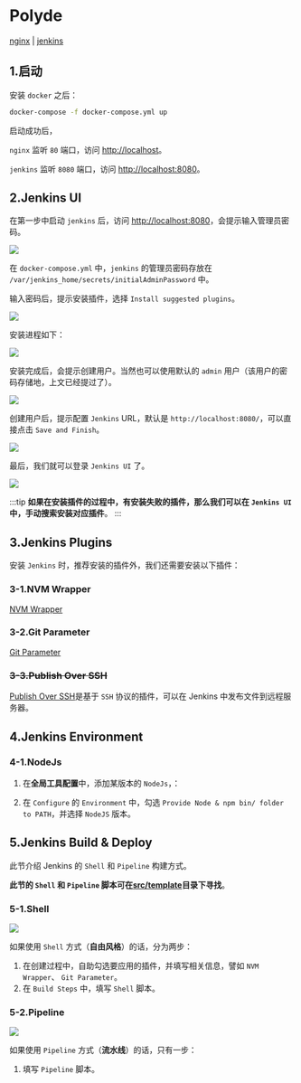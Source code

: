 # Polyde

[nginx](./src/nginx/README.md) | [jenkins](./src/jenkins/README.md)

## 1.启动

安装 `docker` 之后：

```bash
docker-compose -f docker-compose.yml up
```

启动成功后，

`nginx` 监听 `80` 端口，访问 [http://localhost](http://localhost)。

`jenkins` 监听 `8080` 端口，访问 [http://localhost:8080](http://localhost:8080)。

## 2.Jenkins UI

在第一步中启动 `jenkins` 后，访问 [http://localhost:8080](http://localhost:8080)，会提示输入管理员密码。

![](./assets/images/jenkins/1.password.png)

在 `docker-compose.yml` 中，`jenkins` 的管理员密码存放在 `/var/jenkins_home/secrets/initialAdminPassword` 中。

输入密码后，提示安装插件，选择 `Install suggested plugins`。

![](./assets/images/jenkins/2.install-plugin-choice.png)

安装进程如下：

![](./assets/images/jenkins/3.install-plugin-recommend.png)

安装完成后，会提示创建用户。当然也可以使用默认的 `admin` 用户（该用户的密码存储地，上文已经提过了）。

![](./assets/images/jenkins/4.create-user.png)

创建用户后，提示配置 `Jenkins` URL，默认是 `http://localhost:8080/`，可以直接点击 `Save and Finish`。

![](./assets/images/jenkins/5.jenkins-url.png)

最后，我们就可以登录 `Jenkins UI` 了。

![](./assets/images/jenkins/6.complete.png)

:::tip
**如果在安装插件的过程中，有安装失败的插件，那么我们可以在 `Jenkins UI` 中，手动搜索安装对应插件**。
:::

## 3.Jenkins Plugins

安装 `Jenkins` 时，推荐安装的插件外，我们还需要安装以下插件：

### 3-1.NVM Wrapper

[NVM Wrapper](https://plugins.jenkins.io/nvm-wrapper/)

### 3-2.Git Parameter

[Git Parameter](https://plugins.jenkins.io/git-parameter/)

### ~~3-3.Publish Over SSH~~

[Publish Over SSH](https://plugins.jenkins.io/publish-over-ssh/)是基于 `SSH` 协议的插件，可以在 Jenkins 中发布文件到远程服务器。

## 4.Jenkins Environment

### 4-1.NodeJs

1. 在**全局工具配置**中，添加某版本的 `NodeJs`，：

2. 在 `Configure` 的 `Environment` 中，勾选 `Provide Node & npm bin/ folder to PATH`，并选择 `NodeJS` 版本。

## 5.Jenkins Build & Deploy

此节介绍 Jenkins 的 `Shell` 和 `Pipeline` 构建方式。

**此节的 `Shell` 和 `Pipeline` 脚本可在[src/template](./src/template/)目录下寻找**。

### 5-1.Shell

![](./assets/images/jenkins/shell.png)

如果使用 `Shell` 方式（**自由风格**）的话，分为两步：

1. 在创建过程中，自助勾选要应用的插件，并填写相关信息，譬如 `NVM Wrapper`、 `Git Parameter`。
2. 在 `Build Steps` 中，填写 `Shell` 脚本。

### 5-2.Pipeline

![](./assets/images/jenkins/pipeline.png)

如果使用 `Pipeline` 方式（**流水线**）的话，只有一步：

1. 填写  `Pipeline` 脚本。
